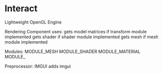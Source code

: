 # Interact
 Lightweight OpenGL Engine

Rendering Component uses:
gets model matrices if transform module implemented
gets shader if shader module implemented
gets mesh if mesh module implemented


Modules:
MODULE_MESH
MODULE_SHADER
MODULE_MATERIAL
MODULE_


Preprocessor:
IMGUI adds imgui
